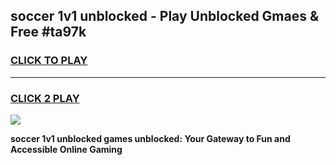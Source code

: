 
## soccer 1v1 unblocked - Play Unblocked Gmaes & Free #ta97k
<h3>
<a href="https://news.freeplayer.one?title=soccer_1v1_unblocked&ref=03M">CLICK TO PLAY</a></h3>
<hr>

<h3>
<a href="https://news.freeplayer.one?title=soccer_1v1_unblocked&ref=03M">CLICK 2 PLAY</a>
  
</h3>

<a href="https://news.freeplayer.one?title=soccer_1v1_unblocked&ref=03M"><img src="https://clearcache.store/games.png"></a>


**soccer 1v1 unblocked games unblocked: Your Gateway to Fun and Accessible Online Gaming**
